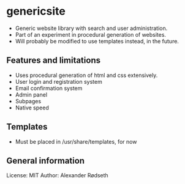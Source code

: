 genericsite
===========

* Generic website library with search and user administration.
* Part of an experiment in procedural generation of websites.
* Will probably be modified to use templates instead, in the future.

Features and limitations
------------------------

* Uses procedural generation of html and css extensively.
* User login and registration system
* Email confirmation system
* Admin panel
* Subpages
* Native speed


Templates
---------

* Must be placed in /usr/share/templates, for now


General information
-------------------

License: MIT
Author: Alexander Rødseth

